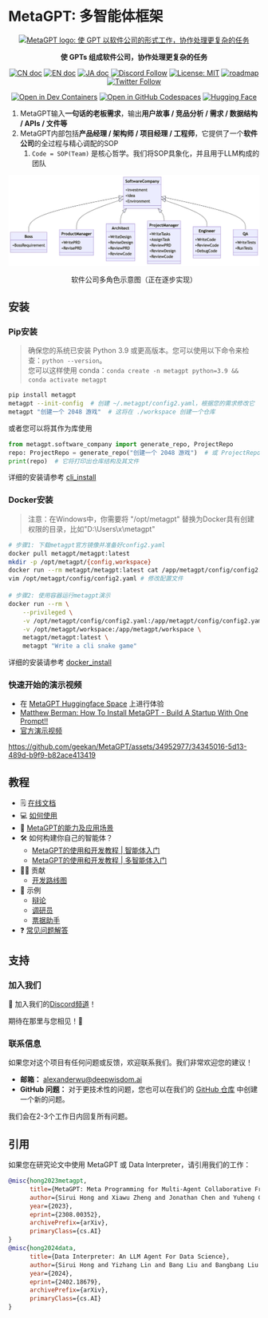 # MetaGPT: 多智能体框架

<p align="center">
<a href=""><img src="resources/MetaGPT-new-log.png" alt="MetaGPT logo: 使 GPT 以软件公司的形式工作，协作处理更复杂的任务" width="150px"></a>
</p>

<p align="center">
<b>使 GPTs 组成软件公司，协作处理更复杂的任务</b>
</p>

<p align="center">
<a href="docs/README_CN.md"><img src="https://img.shields.io/badge/文档-中文版-blue.svg" alt="CN doc"></a>
<a href="README.md"><img src="https://img.shields.io/badge/document-English-blue.svg" alt="EN doc"></a>
<a href="docs/README_JA.md"><img src="https://img.shields.io/badge/ドキュメント-日本語-blue.svg" alt="JA doc"></a>
<a href="https://discord.gg/DYn29wFk9z"><img src="https://dcbadge.vercel.app/api/server/DYn29wFk9z?style=flat" alt="Discord Follow"></a>
<a href="https://opensource.org/licenses/MIT"><img src="https://img.shields.io/badge/License-MIT-blue.svg" alt="License: MIT"></a>
<a href="docs/ROADMAP.md"><img src="https://img.shields.io/badge/ROADMAP-路线图-blue" alt="roadmap"></a>
<a href="https://twitter.com/MetaGPT_"><img src="https://img.shields.io/twitter/follow/MetaGPT?style=social" alt="Twitter Follow"></a>
</p>

<p align="center">
   <a href="https://vscode.dev/redirect?url=vscode://ms-vscode-remote.remote-containers/cloneInVolume?url=https://github.com/geekan/MetaGPT"><img src="https://img.shields.io/static/v1?label=Dev%20Containers&message=Open&color=blue&logo=visualstudiocode" alt="Open in Dev Containers"></a>
   <a href="https://codespaces.new/geekan/MetaGPT"><img src="https://img.shields.io/badge/Github_Codespace-Open-blue?logo=github" alt="Open in GitHub Codespaces"></a>
   <a href="https://huggingface.co/spaces/deepwisdom/MetaGPT" target="_blank"><img alt="Hugging Face" src="https://img.shields.io/badge/%F0%9F%A4%97%20-Hugging%20Face-blue?color=blue&logoColor=white" /></a>
</p>

1. MetaGPT输入**一句话的老板需求**，输出**用户故事 / 竞品分析 / 需求 / 数据结构 / APIs / 文件等**
2. MetaGPT内部包括**产品经理 / 架构师 / 项目经理 / 工程师**，它提供了一个**软件公司**的全过程与精心调配的SOP
   1. `Code = SOP(Team)` 是核心哲学。我们将SOP具象化，并且用于LLM构成的团队

![一个完全由大语言模型角色构成的软件公司](resources/software_company_cd.jpeg)

<p align="center">软件公司多角色示意图（正在逐步实现）</p>

## 安装
### Pip安装

> 确保您的系统已安装 Python 3.9 或更高版本。您可以使用以下命令来检查：`python --version`。  
> 您可以这样使用 conda：`conda create -n metagpt python=3.9 && conda activate metagpt`

```bash
pip install metagpt
metagpt --init-config  # 创建 ~/.metagpt/config2.yaml，根据您的需求修改它
metagpt "创建一个 2048 游戏"  # 这将在 ./workspace 创建一个仓库
```

或者您可以将其作为库使用

```python
from metagpt.software_company import generate_repo, ProjectRepo
repo: ProjectRepo = generate_repo("创建一个 2048 游戏")  # 或 ProjectRepo("<路径>")
print(repo)  # 它将打印出仓库结构及其文件
```

详细的安装请参考 [cli_install](https://docs.deepwisdom.ai/guide/get_started/installation.html#install-stable-version)

### Docker安装
> 注意：在Windows中，你需要将 "/opt/metagpt" 替换为Docker具有创建权限的目录，比如"D:\Users\x\metagpt"

```bash
# 步骤1: 下载metagpt官方镜像并准备好config2.yaml
docker pull metagpt/metagpt:latest
mkdir -p /opt/metagpt/{config,workspace}
docker run --rm metagpt/metagpt:latest cat /app/metagpt/config/config2.yaml > /opt/metagpt/config/config2.yaml
vim /opt/metagpt/config/config2.yaml # 修改配置文件

# 步骤2: 使用容器运行metagpt演示
docker run --rm \
    --privileged \
    -v /opt/metagpt/config/config2.yaml:/app/metagpt/config/config2.yaml \
    -v /opt/metagpt/workspace:/app/metagpt/workspace \
    metagpt/metagpt:latest \
    metagpt "Write a cli snake game"
```

详细的安装请参考 [docker_install](https://docs.deepwisdom.ai/main/zh/guide/get_started/installation.html#%E4%BD%BF%E7%94%A8docker%E5%AE%89%E8%A3%85)

### 快速开始的演示视频
- 在 [MetaGPT Huggingface Space](https://huggingface.co/spaces/deepwisdom/MetaGPT) 上进行体验
- [Matthew Berman: How To Install MetaGPT - Build A Startup With One Prompt!!](https://youtu.be/uT75J_KG_aY)
- [官方演示视频](https://github.com/geekan/MetaGPT/assets/2707039/5e8c1062-8c35-440f-bb20-2b0320f8d27d)

https://github.com/geekan/MetaGPT/assets/34952977/34345016-5d13-489d-b9f9-b82ace413419

## 教程
- 🗒 [在线文档](https://docs.deepwisdom.ai/main/zh/)
- 💻 [如何使用](https://docs.deepwisdom.ai/main/zh/guide/get_started/quickstart.html)  
- 🔎 [MetaGPT的能力及应用场景](https://docs.deepwisdom.ai/main/zh/guide/get_started/introduction.html)
- 🛠 如何构建你自己的智能体？
  - [MetaGPT的使用和开发教程 | 智能体入门](https://docs.deepwisdom.ai/main/zh/guide/tutorials/agent_101.html)
  - [MetaGPT的使用和开发教程 | 多智能体入门](https://docs.deepwisdom.ai/main/zh/guide/tutorials/multi_agent_101.html)
- 🧑‍💻 贡献
  - [开发路线图](ROADMAP.md)
- 🔖 示例
  - [辩论](https://docs.deepwisdom.ai/main/zh/guide/use_cases/multi_agent/debate.html)
  - [调研员](https://docs.deepwisdom.ai/main/zh/guide/use_cases/agent/researcher.html)
  - [票据助手](https://docs.deepwisdom.ai/main/zh/guide/use_cases/agent/receipt_assistant.html)
- ❓ [常见问题解答](https://docs.deepwisdom.ai/main/zh/guide/faq.html)

## 支持

### 加入我们

📢 加入我们的[Discord频道](https://discord.gg/ZRHeExS6xv)！

期待在那里与您相见！🎉

### 联系信息

如果您对这个项目有任何问题或反馈，欢迎联系我们。我们非常欢迎您的建议！

- **邮箱：** alexanderwu@deepwisdom.ai
- **GitHub 问题：** 对于更技术性的问题，您也可以在我们的 [GitHub 仓库](https://github.com/geekan/metagpt/issues) 中创建一个新的问题。

我们会在2-3个工作日内回复所有问题。

## 引用

如果您在研究论文中使用 MetaGPT 或 Data Interpreter，请引用我们的工作：

```bibtex
@misc{hong2023metagpt,
      title={MetaGPT: Meta Programming for Multi-Agent Collaborative Framework},
      author={Sirui Hong and Xiawu Zheng and Jonathan Chen and Yuheng Cheng and Jinlin Wang and Ceyao Zhang and Zili Wang and Steven Ka Shing Yau and Zijuan Lin and Liyang Zhou and Chenyu Ran and Lingfeng Xiao and Chenglin Wu},
      year={2023},
      eprint={2308.00352},
      archivePrefix={arXiv},
      primaryClass={cs.AI}
}
@misc{hong2024data,
      title={Data Interpreter: An LLM Agent For Data Science}, 
      author={Sirui Hong and Yizhang Lin and Bang Liu and Bangbang Liu and Binhao Wu and Danyang Li and Jiaqi Chen and Jiayi Zhang and Jinlin Wang and Li Zhang and Lingyao Zhang and Min Yang and Mingchen Zhuge and Taicheng Guo and Tuo Zhou and Wei Tao and Wenyi Wang and Xiangru Tang and Xiangtao Lu and Xiawu Zheng and Xinbing Liang and Yaying Fei and Yuheng Cheng and Zongze Xu and Chenglin Wu},
      year={2024},
      eprint={2402.18679},
      archivePrefix={arXiv},
      primaryClass={cs.AI}
}
```
